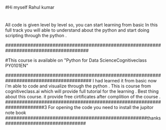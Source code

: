 #Hi myself Rahul kumar 
#
All code is given level by level so, you can start learning from basic
In this  full track you will able to understand about the python and
start doing scripting through the python .

######################################################################################

#This course is available on "Python for Data ScienceCognitiveclass PY0101EN"

#######################################################################################
I had learned it from basic now i'm able to code and visualize through the python .
This is course from cognitiveclass.ai which will provide full tutorial for the learning .
Best thing about this course.  it provide free cirtificates after complition of the course .
######################################################################3
For opening the code you need to install the jupitor note book
###################################################thanks#############################
